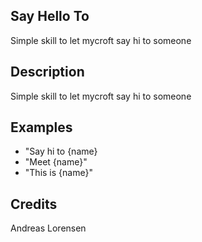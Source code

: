 ## Say Hello To
Simple skill to let mycroft say hi to someone

## Description
Simple skill to let mycroft say hi to someone

## Examples
 - "Say hi to {name}
 - "Meet {name}"
 - "This is {name}"


## Credits
Andreas Lorensen


